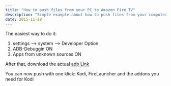 ```yaml
---
title: "How to push files from your PC to Amazon Fire TV"
description: "Simple example about how to push files from your computer to a Amazon Fire TV Box / Amazon Fire TV Stick."
date: 2015-11-28
---
```


The easiest way to do it:
1. settings –> system –> Developer Option
2. ADB-Debuggin ON
3. Apps from unknown sources ON

After that, download the actual [adb Link](http://www.jocala.com/)

You can now push with one klick: Kodi, FireLauncher and the addons you need for Kodi
